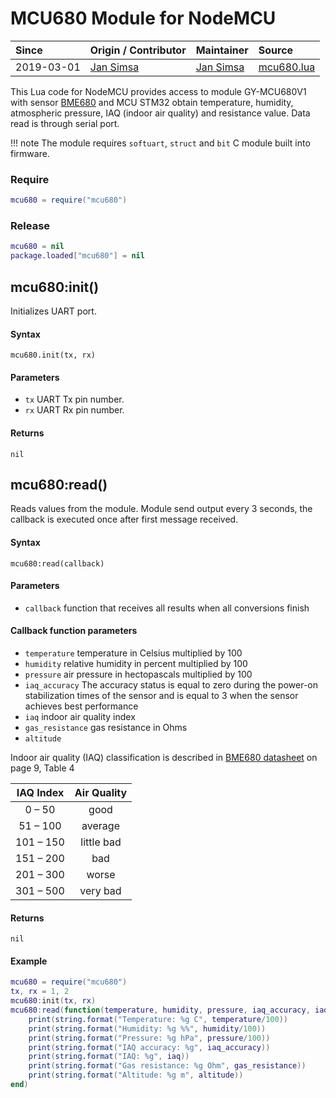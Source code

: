 # MCU680 Module for NodeMCU
| Since  | Origin / Contributor  | Maintainer  | Source  |
| :----- | :-------------------- | :---------- | :------ |
| 2019-03-01 | [Jan Simsa](https://github.com/shimosaurus) | [Jan Simsa](https://github.com/shimosaurus) | [mcu680.lua](https://github.com/shimosaurus/mcu680/blob/master/mcu680.lua) |

This Lua code for NodeMCU provides access to module GY-MCU680V1 with sensor [BME680](https://www.bosch-sensortec.com/bst/products/all_products/bme680) and MCU STM32 obtain temperature, humidity, atmospheric pressure, IAQ (indoor air quality) and resistance value. Data read is through serial port.

!!! note
    The module requires `softuart`, `struct` and `bit` C module built into firmware.

### Require
```lua
mcu680 = require("mcu680")
```

### Release
```lua
mcu680 = nil
package.loaded["mcu680"] = nil
```

## mcu680:init()
Initializes UART port.

#### Syntax
`mcu680.init(tx, rx)`

#### Parameters
- `tx` UART Tx pin number.
- `rx` UART Rx pin number.

#### Returns
`nil`

## mcu680:read()
Reads values from the module. Module send output every 3 seconds, the callback is executed once after first message received.

#### Syntax
`mcu680:read(callback)`

#### Parameters
- `callback` function that receives all results when all conversions finish

#### Callback function parameters
- `temperature` temperature in Celsius multiplied by 100
- `humidity` relative humidity in percent multiplied by 100
- `pressure` air pressure in hectopascals multiplied by 100
- `iaq_accuracy` The accuracy status is equal to zero during the power-on stabilization times of the sensor and is equal to 3 when the sensor achieves best performance
- `iaq` indoor air quality index
- `gas_resistance` gas resistance in Ohms
- `altitude`

Indoor air quality (IAQ) classification is described in [BME680 datasheet](https://ae-bst.resource.bosch.com/media/_tech/media/datasheets/BST-BME680-DS001.pdf) on page 9, Table 4

| IAQ Index | Air Quality |
|:---------:|:-----------:|
| 0 – 50 | good |
| 51 – 100 | average |
| 101 – 150 | little bad |
| 151 – 200 | bad |
| 201 – 300 | worse |
| 301 – 500 | very bad |

#### Returns
`nil`

#### Example
```lua
mcu680 = require("mcu680")
tx, rx = 1, 2
mcu680:init(tx, rx)
mcu680:read(function(temperature, humidity, pressure, iaq_accuracy, iaq, gas_resistance, altitude)
    print(string.format("Temperature: %g C", temperature/100))
    print(string.format("Humidity: %g %%", humidity/100))
    print(string.format("Pressure: %g hPa", pressure/100))
    print(string.format("IAQ accuracy: %g", iaq_accuracy))
    print(string.format("IAQ: %g", iaq))
    print(string.format("Gas resistance: %g Ohm", gas_resistance))
    print(string.format("Altitude: %g m", altitude))
end)
```
